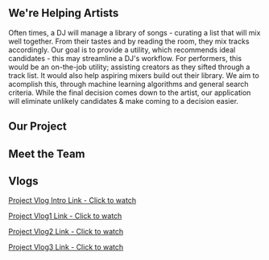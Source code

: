 ## We're Helping Artists 

Often times, a DJ will manage a library of songs - curating a list that will mix well together. From their tastes and by reading the room, they mix tracks accordingly. Our goal is to provide a utility, which recommends ideal candidates - this may streamline a DJ's workflow. For performers, this would be an on-the-job utility; assisting creators as they sifted through a track list. It would also help aspiring mixers build out their library. We aim to acomplish this, through machine learning algorithms and general search criteria. While the final decision comes down to the artist, our application will eliminate unlikely candidates & make coming to a decision easier. 

## Our Project

## Meet the Team


## Vlogs

 [Project Vlog Intro Link - Click to watch](https://youtu.be/1oX0xEtuw2I)

 [Project Vlog1 Link - Click to watch](https://youtu.be/2v6TyRrs7hI)

 [Project Vlog2 Link - Click to watch](https://youtu.be/2v6TyRrs7hI)

 [Project Vlog3 Link - Click to watch](https://youtu.be/zlUKr5duDy0)
